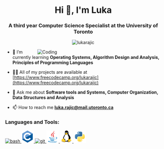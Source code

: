 
<h1 align="center">Hi 👋, I'm Luka</h1>
<h3 align="center">A third year Computer Science Specialist at the University of Toronto</h3>
<p align="center"> <img src="https://komarev.com/ghpvc/?username=lukarajic&label=Profile%20views&color=48b40e&style=flat" alt="lukarajic" /> </p>

<img align="right" alt="Coding" width="400" src="https://c.tenor.com/GfSX-u7VGM4AAAAC/coding.gif">

- 🌱 I’m currently learning **Operating Systems, Algorithm Design and Analysis, Principles of Programming Languages**

- 👨‍💻 All of my projects are available at [https://www.freecodecamp.org/lukarajic](https://www.freecodecamp.org/lukarajic)

- 💬 Ask me about **Software tools and Systems, Computer Organization, Data Structures and Analysis**

- 📫 How to reach me **luka.rajic@mail.utoronto.ca**

<p align="left">
</p>

<h3 align="left">Languages and Tools:</h3>
<p align="left"> <a href="https://www.gnu.org/software/bash/" target="_blank" rel="noreferrer"> <img src="https://www.vectorlogo.zone/logos/gnu_bash/gnu_bash-icon.svg" alt="bash" width="40" height="40"/> </a> <a href="https://www.cprogramming.com/" target="_blank" rel="noreferrer"> <img src="https://raw.githubusercontent.com/devicons/devicon/master/icons/c/c-original.svg" alt="c" width="40" height="40"/> </a> <a href="https://git-scm.com/" target="_blank" rel="noreferrer"> <img src="https://www.vectorlogo.zone/logos/git-scm/git-scm-icon.svg" alt="git" width="40" height="40"/> </a> <a href="https://www.java.com" target="_blank" rel="noreferrer"> <img src="https://raw.githubusercontent.com/devicons/devicon/master/icons/java/java-original.svg" alt="java" width="40" height="40"/> </a> <a href="https://www.linux.org/" target="_blank" rel="noreferrer"> <img src="https://raw.githubusercontent.com/devicons/devicon/master/icons/linux/linux-original.svg" alt="linux" width="40" height="40"/> </a> <a href="https://www.python.org" target="_blank" rel="noreferrer"> <img src="https://raw.githubusercontent.com/devicons/devicon/master/icons/python/python-original.svg" alt="python" width="40" height="40"/> </a> </p>

